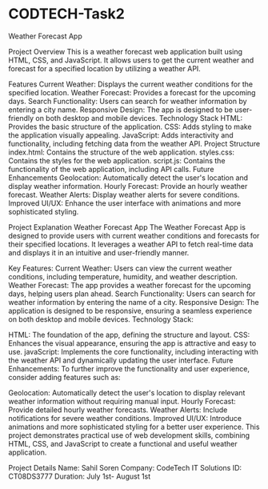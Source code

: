 # CODTECH-Task2
Weather Forecast App

Project Overview
This is a weather forecast web application built using HTML, CSS, and JavaScript. It allows users to get the current weather and forecast for a specified location by utilizing a weather API.

Features
Current Weather: Displays the current weather conditions for the specified location.
Weather Forecast: Provides a forecast for the upcoming days.
Search Functionality: Users can search for weather information by entering a city name.
Responsive Design: The app is designed to be user-friendly on both desktop and mobile devices.
Technology Stack
HTML: Provides the basic structure of the application.
CSS: Adds styling to make the application visually appealing.
JavaScript: Adds interactivity and functionality, including fetching data from the weather API.
Project Structure
index.html: Contains the structure of the web application.
styles.css: Contains the styles for the web application.
script.js: Contains the functionality of the web application, including API calls.
Future Enhancements
Geolocation: Automatically detect the user's location and display weather information.
Hourly Forecast: Provide an hourly weather forecast.
Weather Alerts: Display weather alerts for severe conditions.
Improved UI/UX: Enhance the user interface with animations and more sophisticated styling.

Project Explanation
Weather Forecast App
The Weather Forecast App is designed to provide users with current weather conditions and forecasts for their specified locations. It leverages a weather API to fetch real-time data and displays it in an intuitive and user-friendly manner.

Key Features:
Current Weather: Users can view the current weather conditions, including temperature, humidity, and weather description.
Weather Forecast: The app provides a weather forecast for the upcoming days, helping users plan ahead.
Search Functionality: Users can search for weather information by entering the name of a city.
Responsive Design: The application is designed to be responsive, ensuring a seamless experience on both desktop and mobile devices.
Technology Stack:

HTML: The foundation of the app, defining the structure and layout.
CSS: Enhances the visual appearance, ensuring the app is attractive and easy to use.
javaScript: Implements the core functionality, including interacting with the weather API and dynamically updating the user interface.
Future Enhancements: To further improve the functionality and user experience, consider adding features such as:

Geolocation: Automatically detect the user's location to display relevant weather information without requiring manual input.
Hourly Forecast: Provide detailed hourly weather forecasts.
Weather Alerts: Include notifications for severe weather conditions.
Improved UI/UX: Introduce animations and more sophisticated styling for a better user experience.
This project demonstrates practical use of web development skills, combining HTML, CSS, and JavaScript to create a functional and useful weather application.

Project Details
Name: Sahil Soren
Company: CodeTech IT Solutions
ID: CT08DS3777
Duration: July 1st- August 1st
